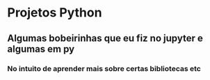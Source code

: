 # Projetos Python
## Algumas bobeirinhas que eu fiz no jupyter e algumas em py 
### No intuito de aprender mais sobre certas bibliotecas etc
